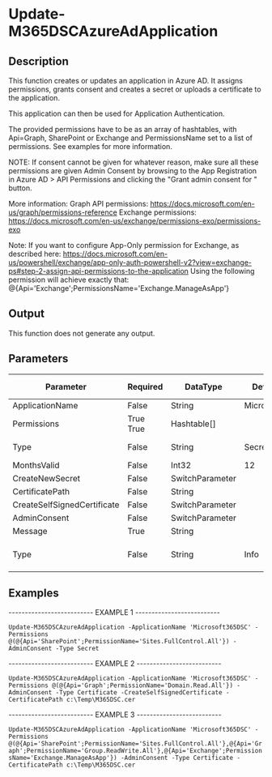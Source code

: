 ﻿# Update-M365DSCAzureAdApplication

## Description

This function creates or updates an application in Azure AD. It assigns permissions,
grants consent and creates a secret or uploads a certificate to the application.

This application can then be used for Application Authentication.

The provided permissions have to be as an array of hashtables, with Api=Graph, SharePoint
or Exchange and PermissionsName set to a list of permissions. See examples for more information.

NOTE:
If consent cannot be given for whatever reason, make sure all these permissions are
given Admin Consent by browsing to the App Registration in Azure AD > API Permissions
and clicking the "Grant admin consent for <orgname>" button.

More information:
Graph API permissions: https://docs.microsoft.com/en-us/graph/permissions-reference
Exchange permissions: https://docs.microsoft.com/en-us/exchange/permissions-exo/permissions-exo

Note:
If you want to configure App-Only permission for Exchange, as described here:
https://docs.microsoft.com/en-us/powershell/exchange/app-only-auth-powershell-v2?view=exchange-ps#step-2-assign-api-permissions-to-the-application
Using the following permission will achieve exactly that: @{Api='Exchange';PermissionsName='Exchange.ManageAsApp'}

## Output

This function does not generate any output.

## Parameters

| Parameter | Required | DataType | Default Value | Allowed Values | Description |
| --- | --- | --- | --- | --- | --- |
| ApplicationName | False | String | Microsoft365DSC |  |  |
| Permissions | True True | Hashtable[] |  |  |  |
| Type | False | String | Secret | Secret, Certificate |  |
| MonthsValid | False | Int32 | 12 |  |  |
| CreateNewSecret | False | SwitchParameter |  |  |  |
| CertificatePath | False | String |  |  |  |
| CreateSelfSignedCertificate | False | SwitchParameter |  |  |  |
| AdminConsent | False | SwitchParameter |  |  |  |
| Message | True | String |  |  |  |
| Type | False | String | Info | Error, Warning, Info |  |

## Examples

-------------------------- EXAMPLE 1 --------------------------

`Update-M365DSCAzureAdApplication -ApplicationName 'Microsoft365DSC' -Permissions @(@{Api='SharePoint';PermissionName='Sites.FullControl.All'}) -AdminConsent -Type Secret`

-------------------------- EXAMPLE 2 --------------------------

`Update-M365DSCAzureAdApplication -ApplicationName 'Microsoft365DSC' -Permissions @(@{Api='Graph';PermissionName='Domain.Read.All'}) -AdminConsent -Type Certificate -CreateSelfSignedCertificate -CertificatePath c:\Temp\M365DSC.cer`

-------------------------- EXAMPLE 3 --------------------------

`Update-M365DSCAzureAdApplication -ApplicationName 'Microsoft365DSC' -Permissions @(@{Api='SharePoint';PermissionName='Sites.FullControl.All'},@{Api='Graph';PermissionName='Group.ReadWrite.All'},@{Api='Exchange';PermissionsName='Exchange.ManageAsApp'}) -AdminConsent -Type Certificate -CertificatePath c:\Temp\M365DSC.cer`


